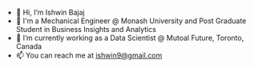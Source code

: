 - 👋 Hi, I’m Ishwin Bajaj
- 👀 I'm a Mechanical Engineer @ Monash University and Post Graduate Student in Business Insights and Analytics
- 🌱 I’m currently working as a Data Scientist @ Mutoal Future, Toronto, Canada
- 📫 You can reach me at ishwin9@gmail.com
